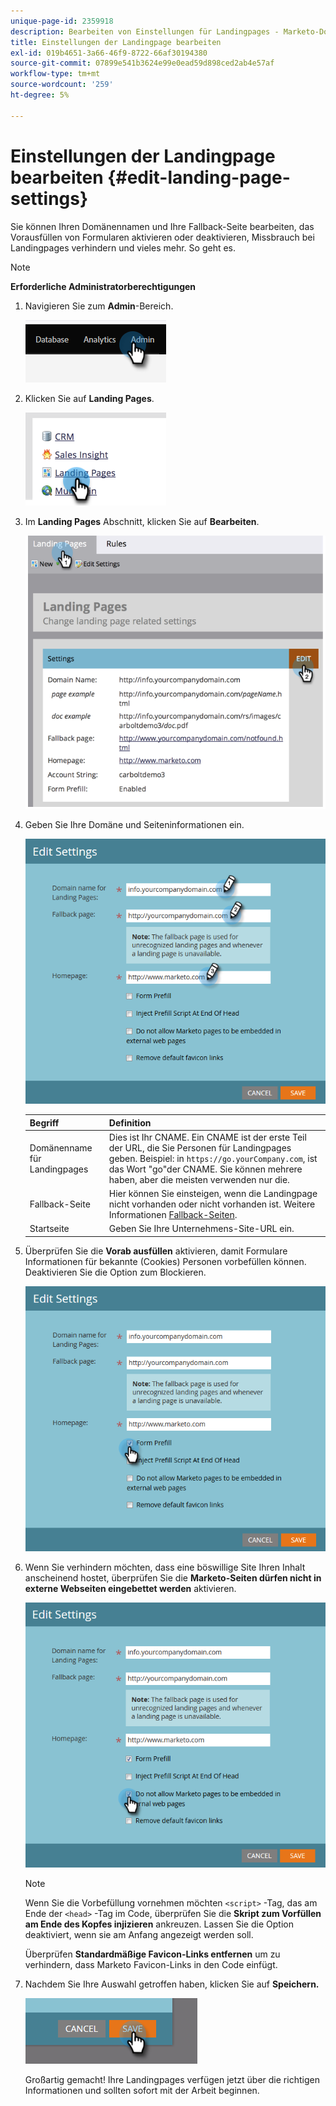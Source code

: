 ```yaml
---
unique-page-id: 2359918
description: Bearbeiten von Einstellungen für Landingpages - Marketo-Dokumente - Produktdokumentation
title: Einstellungen der Landingpage bearbeiten
exl-id: 019b4651-3a66-46f9-8722-66af30194380
source-git-commit: 07899e541b3624e99e0ead59d898ced2ab4e57af
workflow-type: tm+mt
source-wordcount: '259'
ht-degree: 5%

---
```


# Einstellungen der Landingpage bearbeiten {#edit-landing-page-settings}

Sie können Ihren Domänennamen und Ihre Fallback-Seite bearbeiten, das Vorausfüllen von Formularen aktivieren oder deaktivieren, Missbrauch bei Landingpages verhindern und vieles mehr. So geht es.

>[!NOTE]
>
>**Erforderliche Administratorberechtigungen**

1. Navigieren Sie zum **Admin**-Bereich.

   ![](assets/edit-landing-page-settings-1.png)

1. Klicken Sie auf **Landing Pages**.

   ![](assets/edit-landing-page-settings-2.png)

1. Im **Landing Pages** Abschnitt, klicken Sie auf **Bearbeiten**.

   ![](assets/edit-landing-page-settings-3.png)

1. Geben Sie Ihre Domäne und Seiteninformationen ein.

   ![](assets/edit-landing-page-settings-4.png)

   | Begriff | Definition |
   |---|---|
   | Domänenname für Landingpages | Dies ist Ihr CNAME. Ein CNAME ist der erste Teil der URL, die Sie Personen für Landingpages geben. Beispiel: in `https://go.yourCompany.com`, ist das Wort &quot;go&quot;der CNAME. Sie können mehrere haben, aber die meisten verwenden nur die. |
   | Fallback-Seite | Hier können Sie einsteigen, wenn die Landingpage nicht vorhanden oder nicht vorhanden ist. Weitere Informationen [Fallback-Seiten](/help/marketo/product-docs/administration/settings/set-a-fallback-page.md). |
   | Startseite | Geben Sie Ihre Unternehmens-Site-URL ein. |

1. Überprüfen Sie die **Vorab ausfüllen** aktivieren, damit Formulare Informationen für bekannte (Cookies) Personen vorbefüllen können. Deaktivieren Sie die Option zum Blockieren.

   ![](assets/edit-landing-page-settings-5.png)

1. Wenn Sie verhindern möchten, dass eine böswillige Site Ihren Inhalt anscheinend hostet, überprüfen Sie die **Marketo-Seiten dürfen nicht in externe Webseiten eingebettet werden** aktivieren.

   ![](assets/edit-landing-page-settings-6.png)

   >[!NOTE]
   >
   >Wenn Sie die Vorbefüllung vornehmen möchten `<script>` -Tag, das am Ende der `<head>` -Tag im Code, überprüfen Sie die **Skript zum Vorfüllen am Ende des Kopfes injizieren** ankreuzen. Lassen Sie die Option deaktiviert, wenn sie am Anfang angezeigt werden soll.
   >
   >Überprüfen **Standardmäßige Favicon-Links entfernen** um zu verhindern, dass Marketo Favicon-Links in den Code einfügt.

1. Nachdem Sie Ihre Auswahl getroffen haben, klicken Sie auf **Speichern.**

   ![](assets/edit-landing-page-settings-7.png)

   Großartig gemacht! Ihre Landingpages verfügen jetzt über die richtigen Informationen und sollten sofort mit der Arbeit beginnen.
